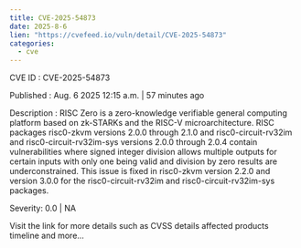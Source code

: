 ```yaml
--- 
title: CVE-2025-54873
date: 2025-8-6
lien: "https://cvefeed.io/vuln/detail/CVE-2025-54873"
categories:
  - cve
---
```


CVE ID : CVE-2025-54873

Published :  Aug. 6
2025
12:15 a.m. | 57 minutes ago

Description : RISC Zero is a zero-knowledge verifiable general computing platform based on zk-STARKs and the RISC-V microarchitecture. RISC packages risc0-zkvm versions 2.0.0 through 2.1.0 and risc0-circuit-rv32im and risc0-circuit-rv32im-sys versions 2.0.0 through 2.0.4 contain vulnerabilities where signed integer division allows multiple outputs for certain inputs with only one being valid
and division by zero results are underconstrained. This issue is fixed in risc0-zkvm version 2.2.0 and version 3.0.0 for the  risc0-circuit-rv32im and risc0-circuit-rv32im-sys packages.

Severity: 0.0 | NA

Visit the link for more details
such as CVSS details
affected products
timeline
and more...
